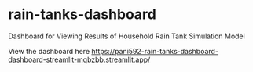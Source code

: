 # rain-tanks-dashboard
Dashboard for Viewing Results of Household Rain Tank Simulation Model


View the dashboard here https://pani592-rain-tanks-dashboard-dashboard-streamlit-mqbzbb.streamlit.app/